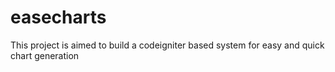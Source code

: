 easecharts
==========
This project is aimed to build a codeigniter based system for easy and quick chart generation
